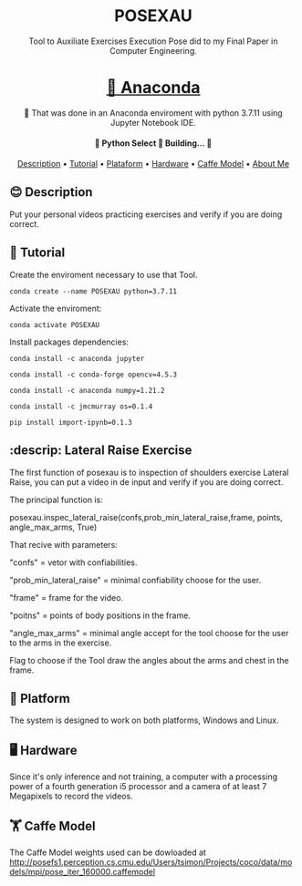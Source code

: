 <h1 align="center">POSEXAU</h1>

<p align="center">Tool to Auxiliate Exercises Execution Pose did to my Final Paper in Computer Engineering.</p>
<h1 align="center">
    <a href="https://www.anaconda.com/">🐍 Anaconda</a>
</h1>
<p align="center">🚀 That was done in an Anaconda enviroment with python 3.7.11 using Jupyter Notebook IDE.</p>

<h4 align="center"> 
	🚧  Python Select 🚀 Building...  🚧
</h4>

<p align="center">
  <a href="#blush-description">Description</a> •
  <a href="#book-tutorial">Tutorial</a> •
  <a href="#handshake-platform">Plataform</a> •  
  <a href="#desktop_computer-hardware">Hardware</a> •
  <a href="#weight_lifting-caffe-model">Caffe Model</a> •
  <a href="#art-about-me">About Me</a>
</p>

## :blush: **Description**

Put your personal vídeos practicing exercises and verify if you are doing correct.

## :book: **Tutorial**

Create the enviroment necessary to use that Tool.
```
conda create --name POSEXAU python=3.7.11
```

Activate the enviroment:
```
conda activate POSEXAU
```

Install packages dependencies:
```
conda install -c anaconda jupyter

conda install -c conda-forge opencv=4.5.3

conda install -c anaconda numpy=1.21.2

conda install -c jmcmurray os=0.1.4

pip install import-ipynb=0.1.3
```


## :descrip: **Lateral Raise Exercise**

The first function of posexau is to inspection of shoulders exercise Lateral Raise, you can put a video in de input and verify if you are doing correct. 

The principal function is:

posexau.inspec_lateral_raise(confs,prob_min_lateral_raise,frame, points, angle_max_arms, True)

That recive with parameters:

"confs" =  vetor with confiabilities.

"prob_min_lateral_raise" = minimal confiability choose for the user.

"frame" = frame for the video.

"poitns" = points of body positions in the frame.

"angle_max_arms" = minimal angle accept for the tool choose for the user to the arms in the exercise.

Flag to choose if the Tool draw the angles about the arms and chest in the frame.


## :handshake: **Platform**

The system is designed to work on both platforms, Windows and Linux. 

## :desktop_computer: **Hardware**
Since it's only inference and not training, a computer with a processing power of a fourth generation i5 processor and a camera of at least 7 Megapixels to record the videos.

## :weight_lifting: **Caffe Model**
The Caffe Model weights used can be dowloaded at
http://posefs1.perception.cs.cmu.edu/Users/tsimon/Projects/coco/data/models/mpi/pose_iter_160000.caffemodel
